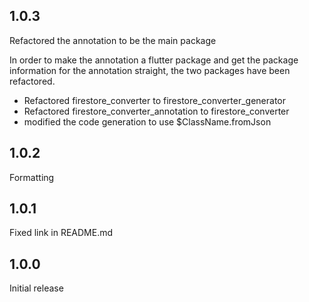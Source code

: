 ## 1.0.3

Refactored the annotation to be the main package

In order to make the annotation a flutter package and get the package information for the annotation
straight, the two packages have been refactored.

* Refactored firestore_converter to firestore_converter_generator
* Refactored firestore_converter_annotation to firestore_converter
* modified the code generation to use $ClassName.fromJson

## 1.0.2

Formatting

## 1.0.1

Fixed link in README.md

## 1.0.0

Initial release
